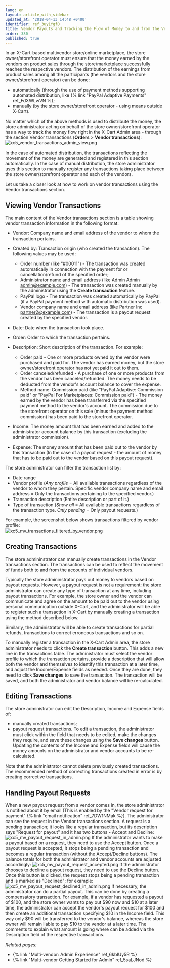 ```yaml
---
lang: en
layout: article_with_sidebar
updated_at: '2018-04-13 14:48 +0400'
identifier: ref_3uy1YgfD
title: Vendor Payouts and Tracking the Flow of Money to and from the Vendors
order: 380
published: true
---
```

In an X-Cart-based multivendor store/online marketplace, the store owner/storefront operator must ensure that the money earned by the vendors on product sales through the store/marketplace successfully reaches the respective vendors. The distribution of the earnings from product sales among all the participants (the vendors and the store owner/storefront operator) can be done:
   
   * automatically (through the use of payment methods supporting automated distribution, like {% link "PayPal Adaptive Payments" ref_FdXWLwVN %};
   * manually (by the store owner/storefront operator - using means outside X-Cart). 

No matter which of the above methods is used to distribute the money, the store administrator acting on behalf of the store owner/storefront operator has a way to track the money flow right in the X-Cart Admin area - through the section Vendor transactions (**Orders** > **Vendor transactions**):
   ![xc5_vendor_transactions_admin_view.png]({{site.baseurl}}/attachments/ref_3uy1YgfD/xc5_vendor_transactions_admin_view.png)

In the case of automated distribution, the transactions reflecting the movement of the money are generated and registered in this section automatically. In the case of manual distribution, the store administrator uses this section to manually register any transactions taking place between the store owner/storefront operator and each of the vendors.

Let us take a closer look at how to work on vendor transactions using the Vendor transactions section.

## Viewing Vendor Transactions

The main content of the Vendor transactions section is a table showing vendor transaction information in the following format:

   *   Vendor: Company name and email address of the vendor to whom the transaction pertains.
   *   Created by: Transaction origin (who created the transaction). The following values may be used:
       
       * Order number (like "#00011") - The transaction was created automatically in connection with the payment for or cancellation/refund of the specified order; 
       * Administrator name and email address (like Admin Admin admin@example.com) - The transaction was created manually by the administrator using the **Create transaction** feature.
       * PayPal logo - The transaction was created automatically by PayPal (if a PayPal payment method with automatic distribution was used).
       * Vendor company name and email address (like Partner Inc partner2@example.com) - The transaction is a payout request created by the specified vendor.
       
   *   Date: Date when the transaction took place.
   *   Order: Order to which the transaction pertains.
   *   Description: Short description of the transaction. For example:
        
       * Order paid - One or more products owned by the vendor were purchased and paid for. The vendor has earned money, but the store owner/storefront operator has not yet paid it out to them.
       * Order canceled/refunded - A purchase of one or more products from the vendor has been canceled/refunded. The money needs to be deducted from the vendor's account balance to cover the expense.
       * Method name: Commission paid (like "PayPal Adaptive: Commission paid" or "PayPal For Marketplaces: Commission paid") - The money earned by the vendor has been transferred via the specified payment method to the vendor's account. The commission due to the storefront operator on this sale (minus the payment method commission) has been paid to the storefront operator.
   *   Income: The money amount that has been earned and added to the administrator account balance by this transaction (excluding the administrator commission).
   *   Expense: The money amount that has been paid out to the vendor by this transaction (In the case of a payout request - the amount of money that has to be paid out to the vendor based on this payout request).

The store administrator can filter the transaction list by:
   * Date range 
   * Vendor profile (_Any profile_ = All available transactions regardless of the vendor to whom they pertain. Specific vendor company name and email address = Only the transactions pertaining to the specified vendor.)
   * Transaction description (Entire description or part of it.) 
   * Type of transaction (_Show all_ = All available transactions regardless of the transaction type. _Only pending_ = Only payout requests.)
   
For example, the screenshot below shows transactions filtered by vendor profile:   
   ![xc5_mv_transactions_filtered_by_vendor.png]({{site.baseurl}}/attachments/ref_3uy1YgfD/xc5_mv_transactions_filtered_by_vendor.png)

## Creating Transactions
The store admininstrator can manually create transactions in the Vendor transactions section. The transactions can be used to reflect the movement of funds both to and from the accounts of individual vendors.

Typically the store admininstrator pays out money to vendors based on payout requests. However, a payout request is not a requirement: the store administrator can create any type of transaction at any time, including payout transactions. For example, the store owner and the vendor can communicate and agree on the amount to be paid out to the vendor using personal communication outside X-Cart, and the administrator will be able to register such a transaction in X-Cart by manually creating a transaction using the method described below. 

Similarly, the administrator will be able to create transactions for partial refunds, transactions to correct erroneous transactions and so on.

To manually register a transaction in the X-Cart Admin area, the store administrator needs to click the **Create transaction** button. This adds a new line in the transactions table. The administrator must select the vendor profile to which the transaction pertains, provide a description that will allow both the vendor and themselves to identify this transaction at a later time, and adjust the Income/Expense fields as needed. Once they are done, they need to click **Save changes** to save the transaction. The transaction will be saved, and both the administrator and vendor balance will be re-calculated.

## Editing Transactions
The store administrator can edit the Description, Income and Expense fields of: 
   * manually created transactions;
   * payout request transactions.
To edit a transaction, the administrator must click within the field that needs to be edited, make the changes they require, and save these changes using the **Save changes** button. Updating the contents of the Income and Expense fields will cause the money amounts on the administrator and vendor accounts to be re-calculated.   

Note that the administrator cannot delete previously created transactions. The recommended method of correcting transactions created in error is by creating corrective transactions.

## Handling Payout Requests
When a new payout request from a vendor comes in, the store administrator is notified about it by email (This is enabled by the "Vendor request for payment" {% link "email notification" ref_7DW1NMak %}). The administrator can see the request in the Vendor transactions section. A request is a pending transaction; it looks like a regular transaction, but its description says "Request for payout" and it has two buttons - Accept and Decline:
![xc5_mv_payout_request_in_admin.png]({{site.baseurl}}/attachments/ref_3uy1YgfD/xc5_mv_payout_request_in_admin.png)
If the administrator wants to make a payout based on a request, they need to use the Accept button. 
Once a payout request is accepted, it stops being a pending transaction and becomes a regular transaction (without the Accept/Decline buttons). The balance totals for both the administrator and vendor accounts are adjusted accordingly:
![xc5_mv_payout_request_accepted.png]({{site.baseurl}}/attachments/ref_3uy1YgfD/xc5_mv_payout_request_accepted.png)
If the administrator chooses to decline a payout request, they need to use the Decline button. Once this button is clicked, the request stops being a pending transaction and is marked as "Declined"; for example:
![xc5_mv_payout_request_declined_in_admin.png]({{site.baseurl}}/attachments/ref_3uy1YgfD/xc5_mv_payout_request_declined_in_admin.png)
If necessary, the administrator can do a partial payout. This can be done by creating a compensatory transaction. For example, if a vendor has requested a payout of $100, and the store owner wants to pay out $90 now and $10 at a later time, the administrator can accept the vendor's payout request for $100 and then create an additional transaction specifying $10 in the Income field. This way only $90 will be transferred to the vendor's balance, whereas the store owner will remain liable to pay $10 to the vendor at a later time. The comments to explain what amount is going where can be added via the Description field of the respective transactions.

_Related pages:_
   
   *  {% link "Multi-vendor: Admin Experience" ref_6kbIUy5R %}
   *  {% link "Multi-vendor Getting Started for Admin" ref_5saLJNod %}
